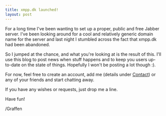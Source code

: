 ```yaml
---
title: xmpp.dk launched!
layout: post
---
```

For a long time I've been wanting to set up a proper, public and free Jabber server. I've been looking around for a cool and relatively generic domain name for the server and last night I stumbled across the fact that xmpp.dk had been abandoned.

So I jumped at the chance, and what you're looking at is the result of this. I'll use this blog to post news when stuff happens and to keep you users up-to-date on the state of things. Hopefully I won't be posting a lot though :).

For now, feel free to create an account, add me (details under [Contact][contact]) or any of your friends and start chatting away.

If you have any wishes or requests, just drop me a line.

Have fun!

/Graffen

[contact]: /Contact